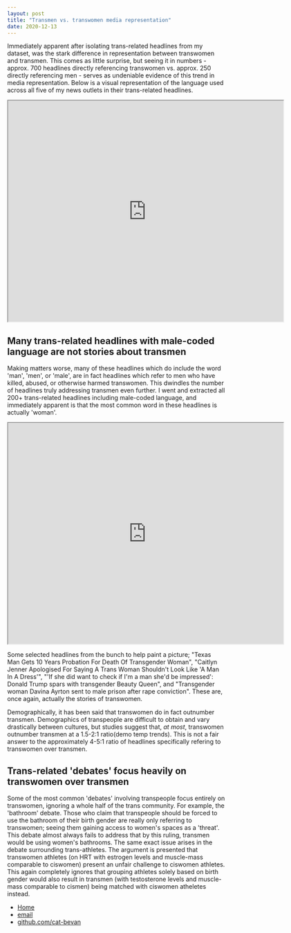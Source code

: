 ```yaml
---
layout: post
title: "Transmen vs. transwomen media representation"
date: 2020-12-13
---
```


Immediately apparent after isolating trans-related headlines from my dataset, was the stark difference in representation between transwomen and transmen. This comes as little surprise, but seeing it in numbers - approx. 700 headlines directly referencing transwomen vs. approx. 250 directly referencing men - serves as undeniable evidence of this trend in media representation. Below is a visual representation of the language used across all five of my news outlets in their trans-related headlines. 

<iframe style='width: 637px; height: 511px;' src='https://voyant-tools.org/tool/Cirrus/?stopList=keywords-67c95fd1874d582ad4bc02296722b0da&whiteList=&corpus=e1e2ddf3e33bda9bba53f712707189e1'></iframe>

## Many trans-related headlines with male-coded language are not stories about transmen

Making matters worse, many of these headlines which do include the word 'man', 'men', or 'male', are in fact headlines which refer to men who have killed, abused, or otherwise harmed transwomen. This dwindles the number of headlines truly addressing transmen even further. I went and extracted all 200+ trans-related headlines including male-coded language, and immediately apparent is that the most common word in these headlines is actually 'woman'.

<iframe style='width: 637px; height: 511px;' src='https://voyant-tools.org/tool/Cirrus/?palette=d3_cat20b&stopList=keywords-9e7e710396b751b4e79264d0925b6393&whiteList=&corpus=c9f8da78f4e9b2c1bfe49713a4899672'></iframe>

Some selected headlines from the bunch to help paint a picture; "Texas Man Gets 10 Years Probation For Death Of Transgender Woman", "Caitlyn Jenner Apologised For Saying A Trans Woman Shouldn't Look Like 'A Man In A Dress'", "'If she did want to check if I'm a man she'd be impressed': Donald Trump spars with transgender Beauty Queen", and "Transgender woman Davina Ayrton sent to male prison after rape conviction". These are, once again, actually the stories of transwomen. 

Demographically, it has been said that transwomen do in fact outnumber transmen. Demographics of transpeople are difficult to obtain and vary drastically between cultures, but studies suggest that, *at most*, transwomen outnumber transmen at a 1.5-2:1 ratio(demo temp trends). This is not a fair answer to the approximately 4-5:1 ratio of headlines specifically refering to transwomen over transmen.   

## Trans-related 'debates' focus heavily on transwomen over transmen 

Some of the most common 'debates' involving transpeople focus entirely on transwomen, ignoring a whole half of the trans community. For example, the 'bathroom' debate. Those who claim that transpeople should be forced to use the bathroom of their birth gender are really only referring to transwomen; seeing them gaining access to women's spaces as a 'threat'. This debate almost always fails to address that by this ruling, transmen would be using women's bathrooms. The same exact issue arises in the debate surrounding trans-athletes. The argument is presented that transwomen athletes (on HRT with estrogen levels and muscle-mass comparable to ciswomen) present an unfair challenge to ciswomen athletes. This again completely ignores that grouping athletes solely based on birth gender would also result in transmen (with testosterone levels and muscle-mass comparable to cismen) being matched with ciswomen atheletes instead. 

<footer>
	<ul>
	    <li><a href="/">Home</a></li>
	    <li><a href="mailto:catherinebevan@ualberta.ca">email</a></li>
	    <li><a href="https://github.com/cat-bevan">github.com/cat-bevan</a></li>
	</ul>
</footer>

